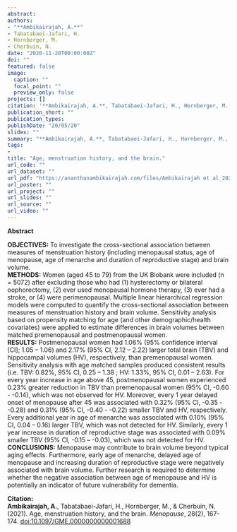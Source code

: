 ```yaml
---
abstract: 
authors:
- "**Ambikairajah, A.**"
- Tabatabaei-Jafari, H.
- Hornberger, M.
- Cherbuin, N.
date: "2020-11-20T00:00:00Z"
doi: ""
featured: false
image:
  caption: ""
  focal_point: ""
  preview_only: false
projects: []
citation: '**Ambikairajah, A.**, Tabatabaei-Jafari, H., Hornberger, M., & Cherbuin, N. (2021). Age, menstruation history, and the brain. *Menopause*, 28(2), 167-174. [doi:10.1097/GME.0000000000001688](https://doi.org/10.1097/GME.0000000000001688)'
publication_short: ""
publication_types: 
publishDate: "20/05/20"
slides: ""
summary: "**Ambikairajah, A.**, Tabatabaei-Jafari, H., Hornberger, M., & Cherbuin, N. (2021). Age, menstruation history, and the brain. *Menopause*, *28*(2), 167-174. [doi:10.1097/GME.0000000000001688](https://doi.org/10.1097/GME.0000000000001688)"
tags:
- 
title: "Age, menstruation history, and the brain."
url_code: ""
url_dataset: ""
url_pdf: "https://ananthanambikairajah.com/files/Ambikairajah et al_2021_Age menstruation history and the brain_Menopause.pdf"
url_poster: ""
url_project: ""
url_slides: ""
url_source: ""
url_video: ""
---
```

**Abstract**   

**OBJECTIVES:** To investigate the cross-sectional association between measures of menstruation history (including menopausal status, age of menopause, age of menarche and duration of reproductive stage) and brain volume.   
**METHODS:** Women (aged 45 to 79) from the UK Biobank were included (n = 5072) after excluding those who had (1) hysterectomy or bilateral oophorectomy, (2) ever used menopausal hormone therapy, (3) ever had a stroke, or (4) were perimenopausal. Multiple linear hierarchical regression models were computed to quantify the cross-sectional association between measures of menstruation history and brain volume. Sensitivity analysis based on propensity matching for age (and other demographic/health covariates) were applied to estimate differences in brain volumes between matched premenopausal and postmenopausal women.   
**RESULTS:** Postmenopausal women had 1.06% (95% confidence interval [CI]; 1.05 – 1.06) and 2.17% (95% CI, 2.12 – 2.22) larger total brain (TBV) and hippocampal volumes (HV), respectively, than premenopausal women. Sensitivity analysis with age matched samples produced consistent results (i.e. TBV: 0.82%, 95% CI, 0.25 – 1.38 ; HV: 1.33%, 95% CI, 0.01 – 2.63). For every year increase in age above 45, postmenopausal women experienced 0.23% greater reduction in TBV than premenopausal women (95% CI, -0.60 - -0.14),  which was not observed for HV. Moreover, every 1 year delayed onset of menopause after 45 was associated with 0.32% (95% CI, -0.35 - -0.28) and 0.31% (95% CI, -0.40 - -0.22) smaller TBV and HV, respectively. Every additional year in age of menarche was associated with 0.10% (95% CI, 0.04 – 0.16)  larger TBV, which was not detected for HV. Similarly, every 1 year increase in duration of reproductive stage was associated with 0.09% smaller TBV (95% CI, -0.15 – -0.03), which was not detected for HV.   
**CONCLUSIONS:** Menopause may contribute to brain volume beyond typical aging effects. Furthermore, early age of menarche, delayed age of menopause and increasing duration of reproductive stage were negatively associated with brain volume. Further research is required to determine whether the negative association between age of menopause and HV is potentially an indicator of future vulnerability for dementia.  

**Citation:**    
**Ambikairajah, A.**, Tabatabaei-Jafari, H., Hornberger, M., & Cherbuin, N. (2021). Age, menstruation history, and the brain. *Menopause*, 28(2), 167-174. [doi:10.1097/GME.0000000000001688](https://doi.org/10.1097/GME.0000000000001688)
